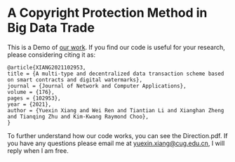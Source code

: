 # A Copyright Protection Method in Big Data Trade
This is a Demo of [our work](https://www.sciencedirect.com/science/article/abs/pii/S1084804520304057). If you find our code is useful for your research, please considering citing it as:

    @article{XIANG2021102953,
    title = {A multi-type and decentralized data transaction scheme based on smart contracts and digital watermarks},
    journal = {Journal of Network and Computer Applications},
    volume = {176},
    pages = {102953},
    year = {2021},
    author = {Yuexin Xiang and Wei Ren and Tiantian Li and Xianghan Zheng and Tianqing Zhu and Kim-Kwang Raymond Choo},
    }

To further understand how our code works, you can see the Direction.pdf. If you have any questions please email me at yuexin.xiang@cug.edu.cn, I will reply when I am free.
